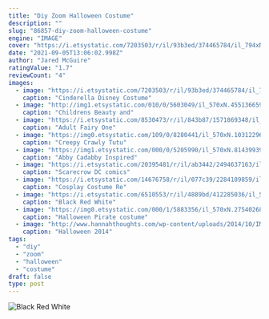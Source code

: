 ```yaml
---
title: "Diy Zoom Halloween Costume"
description: ""
slug: "86857-diy-zoom-halloween-costume"
engine: "IMAGE"
cover: "https://i.etsystatic.com/7203503/r/il/93b3ed/374465784/il_794xN.374465784_iaw9.jpg"
date: "2021-09-05T13:06:02.998Z"
author: "Jared McGuire"
ratingValue: "1.7"
reviewCount: "4"
images:
  - image: "https://i.etsystatic.com/7203503/r/il/93b3ed/374465784/il_794xN.374465784_iaw9.jpg"
    caption: "Cinderella Disney Costume"
  - image: "http://img1.etsystatic.com/010/0/5603049/il_570xN.455136659_aanm.jpg"
    caption: "Childrens Beauty and"
  - image: "https://i.etsystatic.com/8530473/r/il/843b87/1571869348/il_794xN.1571869348_l24b.jpg"
    caption: "Adult Fairy One"
  - image: "https://img0.etsystatic.com/109/0/8280441/il_570xN.1031229616_4tq0.jpg"
    caption: "Creepy Crawly Tutu"
  - image: "https://img1.etsystatic.com/000/0/5205990/il_570xN.81439939.jpg"
    caption: "Abby Cadabby Inspired"
  - image: "https://i.etsystatic.com/20395481/r/il/ab3442/2494637163/il_794xN.2494637163_e0sz.jpg"
    caption: "Scarecrow DC comics"
  - image: "https://i.etsystatic.com/14676758/r/il/077c39/2284109859/il_794xN.2284109859_t1u8.jpg"
    caption: "Cosplay Costume Re"
  - image: "https://i.etsystatic.com/6510553/r/il/4889bd/412285036/il_570xN.412285036_lxza.jpg"
    caption: "Black Red White"
  - image: "https://img0.etsystatic.com/000/1/5883356/il_570xN.275402684.jpg"
    caption: "Halloween Pirate costume"
  - image: "http://www.hannahthoughts.com/wp-content/uploads/2014/10/IMG_1049.jpg"
    caption: "Halloween 2014"
tags:
  - "diy"
  - "zoom"
  - "halloween"
  - "costume"
draft: false
type: post
---
```



![Black Red White](https://i.etsystatic.com/6510553/r/il/4889bd/412285036/il_570xN.412285036_lxza.jpg "Black Red White")


<!--inArticleAds-->

<!--galleryOne-->


<!--inArticleAds-->

<!--galleryTwo-->


<!--galleryThree-->

